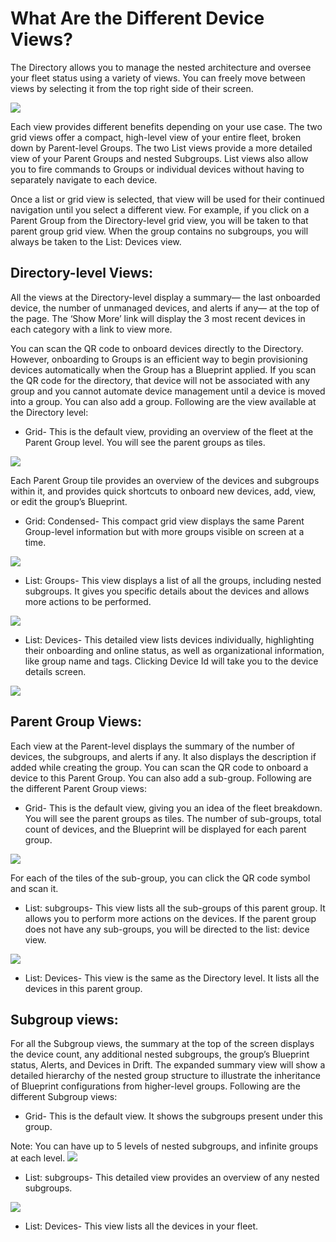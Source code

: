 
# What Are the Different Device Views?

The Directory allows you to manage the nested architecture and oversee your fleet status using a variety of views. You can freely move between views by selecting it from the top right side of their screen. 


![](https://lh4.googleusercontent.com/4XTKDQ9AaFnsvC_v7hbmZx9SAjL9HJO-tBUb47ysP70YAfMYWUrzYdHPYJ8e0sdvSKFmtLqf51YwJ_tHeCVAJgT62IlOi36vtRCsKIerVz7XciL1FCCAZ-4tsYKy5gZzvkvKvxmd)


Each view provides different benefits depending on your use case. The two grid views offer a compact, high-level view of your entire fleet, broken down by Parent-level Groups. The two List views provide a more detailed view of your Parent Groups and nested Subgroups. List views also allow you to fire commands to Groups or individual devices without having to separately navigate to each device.

Once a list or grid view is selected, that view will be used for their continued navigation until you select a different view. For example, if you click on a Parent Group from the Directory-level grid view, you will be taken to that parent group grid view. When the group contains no subgroups, you will always be taken to the List: Devices view.

## Directory-level Views:

All the views at the Directory-level display a summary— the last onboarded device, the number of unmanaged devices, and alerts if any— at the top of the page. The ‘Show More’ link will display the 3 most recent devices in each category with a link to view more.

You can scan the QR code to onboard devices directly to the Directory. However, onboarding to Groups is an efficient way to begin provisioning devices automatically when the Group has a Blueprint applied. If you scan the QR code for the directory, that device will not be associated with any group and you cannot automate device management until a device is moved into a group. You can also add a group. Following are the view available at the Directory level:

  

-   Grid- This is the default view, providing an overview of the fleet at the Parent Group level. You will see the parent groups as tiles.
    

![](https://lh3.googleusercontent.com/3Z16SdvfwXya1Luxy5LHA-E2YB8om19sQr0UvmzHAklCl4b3FTEbiZACQqkkJbvL3y9eoXa9WBNwtzYBV5vyBobNKnre8-LaKYH6HQsO7IhzNJfmgBaGPNtKvkrvNcqhkkCSYJ0x)

Each Parent Group tile provides an overview of the devices and subgroups within it, and provides quick shortcuts to onboard new devices, add, view, or edit the group’s Blueprint.

-   Grid: Condensed- This compact grid view displays the same Parent Group-level information but with more groups visible on screen at a time.
    

![](https://lh4.googleusercontent.com/L1itnzWNRMxww_poZZbwf3A8kfQ9XIS_h76hCjyJlYqVp0P2t4CuQQx77EjOrx8JeQaHQXykvvi1ou_6HLJ3otW8mIt5Bi3Z-ikqYXuC6lXcz7j2Iut7VsFq2boapapLDqnUEA59)

-   List: Groups- This view displays a list of all the groups, including nested subgroups. It gives you specific details about the devices and allows more actions to be performed.
    

![](https://lh3.googleusercontent.com/_5EHpvBNPek9n0dQo0aszbwiAlWgpTocT_s1sgcgmWKAekFhQ66Cl0oXxfk4WjWIQ5gorwZwdzWjquPcSn3CGGu5RMbxp-1P2m5U683HDhLG5Ph4VAIJT2IXU2S5XNLci4VB2c9J)

-   List: Devices- This detailed view lists devices individually, highlighting their onboarding and online status, as well as organizational information, like group name and tags. Clicking Device Id will take you to the device details screen.
    

![](https://lh3.googleusercontent.com/7CcU3JzE_lp8ivoqFpnAK5aq1gkBTL8Y3G-pCbM6HRBzx_PeTrXV6aoLjIn9YEXn3y97BSSqGCBkVq1mTe6mbwuGIU4pCL5uJH-txxZ3_SlYn7qH-FUtr89dJSL9GwqaaE4f3Tyw)

## Parent Group Views:

Each view at the Parent-level displays the summary of the number of devices, the subgroups, and alerts if any. It also displays the description if added while creating the group. You can scan the QR code to onboard a device to this Parent Group. You can also add a sub-group. Following are the different Parent Group views:

  

-   Grid- This is the default view, giving you an idea of the fleet breakdown. You will see the parent groups as tiles. The number of sub-groups, total count of devices, and the Blueprint will be displayed for each parent group.
    

![](https://lh4.googleusercontent.com/A2L6J3bndW01ZMqe0EhZX3LfjIO458qkIn3qkVt-vv2KvPr-V2KUWrRkQlkN8emU3SgVc_yvPySkdSMrTCxuBHrG-KgKElhbvH4M8xOfkg94JsCxDVqoEPdJ--W2as7ILW0k3F_-)

For each of the tiles of the sub-group, you can click the QR code symbol and scan it.

-   List: subgroups- This view lists all the sub-groups of this parent group. It allows you to perform more actions on the devices. If the parent group does not have any sub-groups, you will be directed to the list: device view.
    

![](https://lh6.googleusercontent.com/9DtQLdGMnRCkV0g6yuJLv1TYfbJKheKJ-jQ21pJqr8bHV6ZQ33aEdA0VJ7vArhWIvZ6hlkWNv3Eia7NqERUxzzIDxb5vOEcF1ctdUnzTING8QXZIOKtgsfSrdkubvvDelfUJWFY3)

-   List: Devices- This view is the same as the Directory level. It lists all the devices in this parent group.
    

## Subgroup views:

For all the Subgroup views, the summary at the top of the screen displays the device count, any additional nested subgroups, the group’s Blueprint status, Alerts, and Devices in Drift. The expanded summary view will show a detailed hierarchy of the nested group structure to illustrate the inheritance of Blueprint configurations from higher-level groups. Following are the different Subgroup views:

-   Grid- This is the default view. It shows the subgroups present under this group.
    

Note: You can have up to 5 levels of nested subgroups, and infinite groups at each level. ![](https://lh5.googleusercontent.com/0wvnWwRS8_l9SUF2GDgO10hLtQrW3hrYiE4NHNlTo8c60d445M-V0d9MUXJjM25TIV8ZG71QURbVqYYbKxN0aFkS9lk8MdetFjSFAhHmVd0DMmeecKkhY0v63drHm5epzyLbpftr)

  
  

-   List: subgroups- This detailed view provides an overview of any nested subgroups.
    

![](https://lh3.googleusercontent.com/7ZFe9FDcpF6Vc_LJt1UE8SgIjK8XePlx_BLCX2ku5AH1HE0uSTJTH7Br54_Ow3YhJU4WCdJyILlyDmgeNPsPu5C2VkZk-GceFx015jhzX5So2vNTRRHgr6JWHW5ytX__XoVRx2QD)

  
  

-   List: Devices- This view lists all the devices in your fleet.